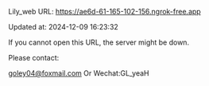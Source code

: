 Lily_web URL: https://ae6d-61-165-102-156.ngrok-free.app

Updated at: 2024-12-09 16:23:32

If you cannot open this URL, the server might be down.

Please contact: 

goley04@foxmail.com Or Wechat:GL_yeaH